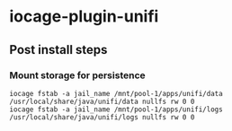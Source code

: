 # iocage-plugin-unifi

## Post install steps
### Mount storage for persistence
```
iocage fstab -a jail_name /mnt/pool-1/apps/unifi/data /usr/local/share/java/unifi/data nullfs rw 0 0
iocage fstab -a jail_name /mnt/pool-1/apps/unifi/logs /usr/local/share/java/unifi/logs nullfs rw 0 0
```

